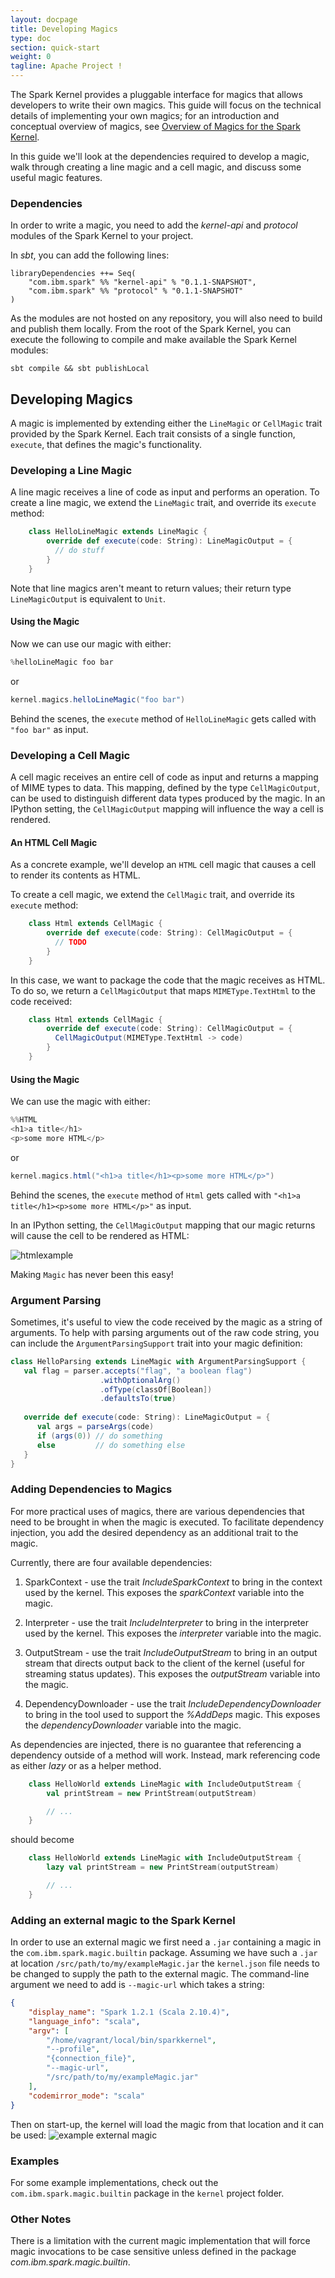 ```yaml
---
layout: docpage
title: Developing Magics
type: doc
section: quick-start
weight: 0
tagline: Apache Project !
---
```


The Spark Kernel provides a pluggable interface for magics that allows
developers to write their own magics. This guide will focus on the technical details of implementing your own magics; for an introduction and conceptual overview of magics, see [Overview of Magics for the Spark Kernel](https://github.com/ibm-et/spark-kernel/wiki/Overview-of-Magics-for-the-Spark-Kernel).

In this guide we'll look at the dependencies required to develop a magic, walk through creating a line magic and a cell magic, and discuss some useful magic features.

### Dependencies ###

In order to write a magic, you need to add the _kernel-api_ and _protocol_ 
modules of the Spark Kernel to your project.

In _sbt_, you can add the following lines:

    libraryDependencies ++= Seq(
        "com.ibm.spark" %% "kernel-api" % "0.1.1-SNAPSHOT",
        "com.ibm.spark" %% "protocol" % "0.1.1-SNAPSHOT"
    )

As the modules are not hosted on any repository, you will also need to build
and publish them locally. From the root of the Spark Kernel, you can execute
the following to compile and make available the Spark Kernel modules:

    sbt compile && sbt publishLocal

## Developing Magics

A magic is implemented by extending either the ```LineMagic``` or ```CellMagic``` trait provided by the Spark Kernel. Each trait consists of a single function, ```execute```, that defines the magic's functionality.

### Developing a Line Magic ###

A line magic receives a line of code as input and performs an operation. To create a line magic, we extend the `LineMagic` trait, and override its `execute` method:

```scala
    class HelloLineMagic extends LineMagic {
        override def execute(code: String): LineMagicOutput = {
          // do stuff
        }
    }
```

Note that line magics aren't meant to return values; their return type ```LineMagicOutput``` is equivalent to ```Unit```.

#### Using the Magic
Now we can use our magic with either:
```scala
%helloLineMagic foo bar
```
or
```scala
kernel.magics.helloLineMagic("foo bar")
```

Behind the scenes, the ```execute``` method of ```HelloLineMagic``` gets called with ```"foo bar"``` as input.

### Developing a Cell Magic ###
A cell magic receives an entire cell of code as input and returns a mapping of MIME types to data. This mapping, defined by the type ```CellMagicOutput```, can be used to distinguish different data types produced by the magic. In an IPython setting, the ```CellMagicOutput``` mapping will influence the way a cell is rendered. 

#### An HTML Cell Magic ###
As a concrete example, we'll develop an ```HTML``` cell magic that causes a cell to render its contents as HTML.

To create a cell magic, we extend the `CellMagic` trait, and override its `execute` method:

```scala
    class Html extends CellMagic {
        override def execute(code: String): CellMagicOutput = { 
          // TODO 
        }
    }
```

In this case, we want to package the code that the magic receives as HTML. To do so, we return a ```CellMagicOutput``` that maps ```MIMEType.TextHtml``` to the code received:

```scala
    class Html extends CellMagic {
        override def execute(code: String): CellMagicOutput = { 
          CellMagicOutput(MIMEType.TextHtml -> code)
        }
    }
```

#### Using the Magic
We can use the magic with either:
```scala
%%HTML
<h1>a title</h1>
<p>some more HTML</p>
```
or
```scala
kernel.magics.html("<h1>a title</h1><p>some more HTML</p>")
```

Behind the scenes, the ```execute``` method of ```Html``` gets called with ```"<h1>a title</h1><p>some more HTML</p>"``` as input.

In an IPython setting, the ```CellMagicOutput``` mapping that our magic returns will cause the cell to be rendered as HTML:


![htmlexample](https://raw.githubusercontent.com/wiki/ibm-et/spark-kernel/magics_html_example.png)


Making `Magic` has never been this easy!


### Argument Parsing

Sometimes, it's useful to view the code received by the magic as a string of arguments. To help with parsing arguments out of the raw code string, you can include the `ArgumentParsingSupport` trait into your magic definition:

```scala
class HelloParsing extends LineMagic with ArgumentParsingSupport {
   val flag = parser.accepts("flag", "a boolean flag")
                    .withOptionalArg()
                    .ofType(classOf[Boolean])
                    .defaultsTo(true)
   
   override def execute(code: String): LineMagicOutput = {
      val args = parseArgs(code)
      if (args(0)) // do something
      else         // do something else
   }
}
```
### Adding Dependencies to Magics ###

For more practical uses of magics, there are various dependencies that need to
be brought in when the magic is executed. To facilitate dependency injection,
you add the desired dependency as an additional trait to the magic.

Currently, there are four available dependencies:

1. SparkContext - use the trait _IncludeSparkContext_ to bring in the context
   used by the kernel. This exposes the _sparkContext_ variable into the magic.

2. Interpreter - use the trait _IncludeInterpreter_ to bring in the interpreter
   used by the kernel. This exposes the _interpreter_ variable into the magic.

3. OutputStream - use the trait _IncludeOutputStream_ to bring in an output
   stream that directs output back to the client of the kernel (useful for
   streaming status updates). This exposes the _outputStream_ variable into
   the magic.

4. DependencyDownloader - use the trait _IncludeDependencyDownloader_ to bring
   in the tool used to support the _%AddDeps_ magic. This exposes the
   _dependencyDownloader_ variable into the magic.

As dependencies are injected, there is no guarantee that referencing a
dependency outside of a method will work. Instead, mark referencing code as
either _lazy_ or as a helper method.

```scala
    class HelloWorld extends LineMagic with IncludeOutputStream {
        val printStream = new PrintStream(outputStream)

        // ...
    }
```
should become

```scala
    class HelloWorld extends LineMagic with IncludeOutputStream {
        lazy val printStream = new PrintStream(outputStream)

        // ...
    }
```

### Adding an external magic to the Spark Kernel ###
In order to use an external magic we first need a `.jar` containing a magic in the `com.ibm.spark.magic.builtin` package. Assuming we have such a `.jar` at location `/src/path/to/my/exampleMagic.jar` the `kernel.json` file needs to be changed to supply the path to the external magic. The command-line argument we need to add is `--magic-url` which takes a string:

```json
{
    "display_name": "Spark 1.2.1 (Scala 2.10.4)",
    "language_info": "scala",
    "argv": [
        "/home/vagrant/local/bin/sparkkernel",
        "--profile",
        "{connection_file}",
        "--magic-url",
        "/src/path/to/my/exampleMagic.jar"
    ],
    "codemirror_mode": "scala"
}
```

Then on start-up, the kernel will load the magic from that location and it can be used:
![example external magic](https://raw.githubusercontent.com/wiki/ibm-et/spark-kernel/external_magic_example.png)
### Examples ###

For some example implementations, check out the ```com.ibm.spark.magic.builtin``` package in the ```kernel``` project folder.

### Other Notes ###

There is a limitation with the current magic implementation that will force magic invocations to be case sensitive unless defined in the package _com.ibm.spark.magic.builtin_.
